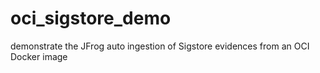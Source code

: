 # oci_sigstore_demo
demonstrate the JFrog auto ingestion of Sigstore evidences from an OCI Docker image
